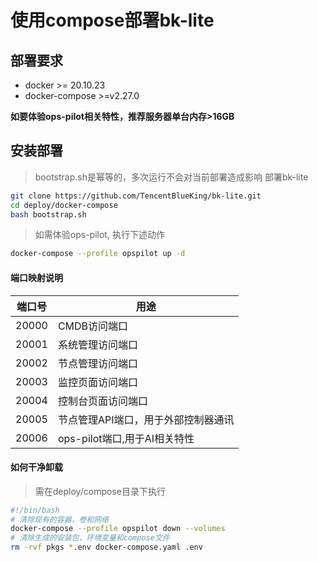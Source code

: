 # 使用compose部署bk-lite

## 部署要求

* docker >= 20.10.23
* docker-compose >=v2.27.0 

**如要体验ops-pilot相关特性，推荐服务器单台内存>16GB**

## 安装部署

> bootstrap.sh是幂等的，多次运行不会对当前部署造成影响
> 部署bk-lite
```bash
git clone https://github.com/TencentBlueKing/bk-lite.git
cd deploy/docker-compose
bash bootstrap.sh
```

> 如需体验ops-pilot, 执行下述动作
```bash
docker-compose --profile opspilot up -d
```

#### 端口映射说明

| 端口号 | 用途                                |
| ------ | ----------------------------------- |
| 20000  | CMDB访问端口    |
| 20001  | 系统管理访问端口                    |
| 20002  | 节点管理访问端口                    |
| 20003  | 监控页面访问端口                    |
| 20004  | 控制台页面访问端口                  |
| 20005  | 节点管理API端口，用于外部控制器通讯 |
| 20006  | ops-pilot端口,用于AI相关特性 |
#### 如何干净卸载

> 需在deploy/compose目录下执行

```bash
#!/bin/bash
# 清除现有的容器，卷和网络
docker-compose --profile opspilot down --volumes
# 清除生成的安装包，环境变量和compose文件
rm -rvf pkgs *.env docker-compose.yaml .env
```

